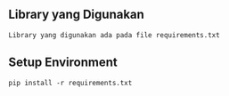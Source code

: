 ## Library yang Digunakan
```
Library yang digunakan ada pada file requirements.txt
```

## Setup Environment
```
pip install -r requirements.txt
```